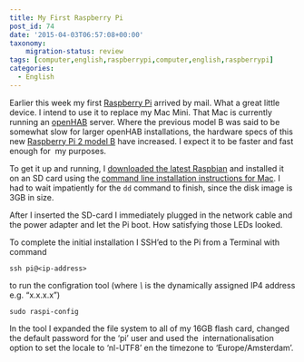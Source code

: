 ```yaml
---
title: My First Raspberry Pi
post_id: 74
date: '2015-04-03T06:57:08+00:00'
taxonomy:
    migration-status: review
tags: [computer,english,raspberrypi,computer,english,raspberrypi]
categories:
  - English
---
```

Earlier this week my first [Raspberry Pi](http://raspberrypi.org/) arrived by mail. What a great little device. I intend to use it to replace my Mac Mini. That Mac is currently running an [openHAB](http://openhab.org/) server. Where the previous model B was said to be somewhat slow for larger openHAB installations, the hardware specs of this new [Raspberry Pi 2 model B](https://www.raspberrypi.org/products/raspberry-pi-2-model-b/) have increased. I expect it to be faster and fast enough for  my purposes.

To get it up and running, I [downloaded the latest Raspbian](http://downloads.raspberrypi.org/raspbian_latest) and installed it on an SD card using the [command line installation instructions for Mac](http://www.raspberrypi.org/documentation/installation/installing-images/mac.md). I had to wait impatiently for the `dd` command to finish, since the disk image is 3GB in size.

After I inserted the SD-card I immediately plugged in the network cable and the power adapter and let the Pi boot. How satisfying those LEDs looked.

To complete the initial installation I SSH’ed to the Pi from a Terminal with command

 
    ssh pi@<ip-address>


to run the configration tool (where *\\<ip-address>* is the dynamically assigned IP4 address e.g. “x.x.x.x”)

 
    sudo raspi-config


In the tool I expanded the file system to all of my 16GB flash card, changed the default password for the ‘pi’ user and used the  internationalisation option to set the locale to ‘nl-UTF8’ en the timezone to ‘Europe/Amsterdam’.